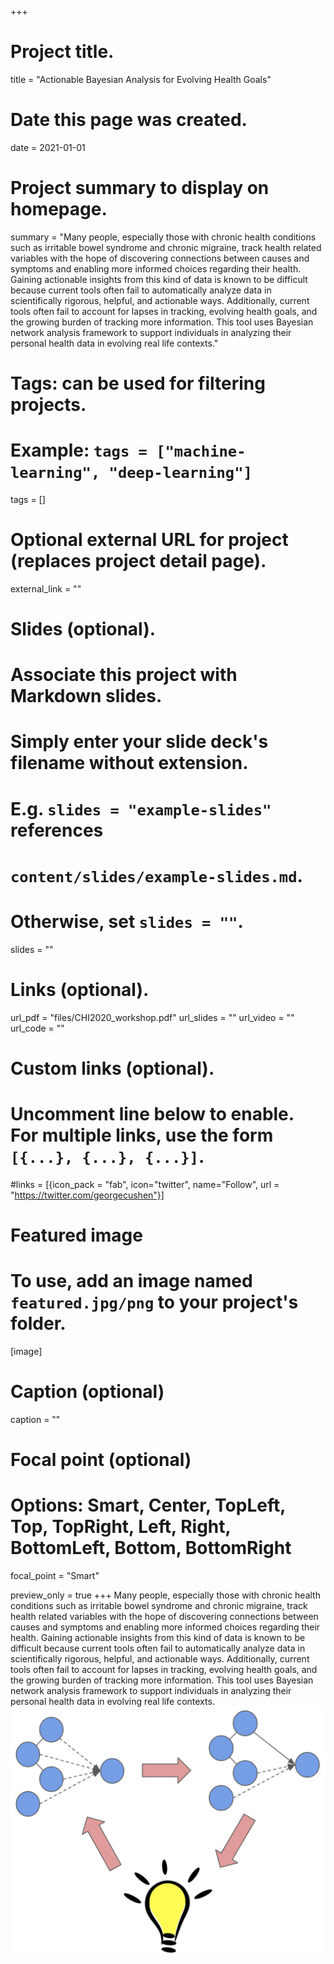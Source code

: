 +++
# Project title.
title = "Actionable Bayesian Analysis for Evolving Health Goals"

# Date this page was created.
date = 2021-01-01

# Project summary to display on homepage.
summary = "Many people, especially those with chronic health conditions such as irritable bowel syndrome and chronic migraine, track health related  variables with the hope of discovering connections between causes and symptoms and enabling more informed choices regarding their health. Gaining actionable insights from this kind of data is known to be difficult because current tools often fail to automatically analyze data in scientifically rigorous, helpful, and actionable ways. Additionally, current tools often fail to account for lapses in tracking, evolving health goals, and the growing burden of tracking more information. This tool uses Bayesian network analysis framework to support individuals in analyzing their personal health data in evolving real life contexts."

# Tags: can be used for filtering projects.
# Example: `tags = ["machine-learning", "deep-learning"]`
tags = []

# Optional external URL for project (replaces project detail page).
external_link = ""

# Slides (optional).
#   Associate this project with Markdown slides.
#   Simply enter your slide deck's filename without extension.
#   E.g. `slides = "example-slides"` references 
#   `content/slides/example-slides.md`.
#   Otherwise, set `slides = ""`.
slides = ""

# Links (optional).
url_pdf = "files/CHI2020_workshop.pdf"
url_slides = ""
url_video = ""
url_code = ""

# Custom links (optional).
#   Uncomment line below to enable. For multiple links, use the form `[{...}, {...}, {...}]`.
#links = [{icon_pack = "fab", icon="twitter", name="Follow", url = "https://twitter.com/georgecushen"}]

# Featured image
# To use, add an image named `featured.jpg/png` to your project's folder. 
[image]
  # Caption (optional)
  caption = ""
  
  # Focal point (optional)
  # Options: Smart, Center, TopLeft, Top, TopRight, Left, Right, BottomLeft, Bottom, BottomRight
  focal_point = "Smart"

  preview_only = true
+++
Many people, especially those with chronic health conditions such as irritable bowel syndrome and chronic migraine, track health related  variables with the hope of discovering connections between causes and symptoms and enabling more informed choices regarding their health. Gaining actionable insights from this kind of data is known to be difficult because current tools often fail to automatically analyze data in scientifically rigorous, helpful, and actionable ways. Additionally, current tools often fail to account for lapses in tracking, evolving health goals, and the growing burden of tracking more information. This tool uses Bayesian network analysis framework to support individuals in analyzing their personal health data in evolving real life contexts.
![](featured.png)